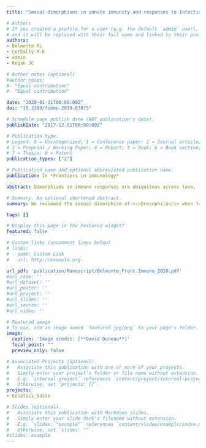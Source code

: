 ```yaml
---
title: "Sexual dimorphisms in innate immunity and responses to Infection in Drosophila melanogaster"

# Authors
# If you created a profile for a user (e.g. the default `admin` user), write the username (folder name) here 
# and it will be replaced with their full name and linked to their profile.
authors: 
- Belmonte RL
- Corbally M-K
- admin
- Regan JC

# Author notes (optional)
#author_notes:
#- "Equal contribution"
#- "Equal contribution"

date: "2020-01-31T00:00:00Z"
doi: "10.3389/fimmu.2019.03075"

# Schedule page publish date (NOT publication's date).
publishDate: "2017-12-01T00:00:00Z"

# Publication type.
# Legend: 0 = Uncategorized; 1 = Conference paper; 2 = Journal article;
# 3 = Preprint / Working Paper; 4 = Report; 5 = Book; 6 = Book section;
# 7 = Thesis; 8 = Patent
publication_types: ["2"]

# Publication name and optional abbreviated publication name.
publication: In *Frontiers in immunology*

abstract: Dimorphisms in immune responses are ubiquitous across taxa, from arthropods to vertebrates. Drosophila melanogaster shows strong sex dimorphisms in immune system responses at baseline, upon pathogenic challenge, and over aging. We have performed an exhaustive survey of peer-reviewed literature on Drosophila immunity, and present a database of publications indicating the sex(es) analyzed in each study. We synthesize evidence for sexually dimorphic responses to bacterial, viral, and fungal infections. Dimorphisms may be mediated by distinct immune compartments, and we review work on sex differences in behavioral, epithelial, cellular, and systemic (fat body-mediated) immunity. Emerging work on sexually dimorphic aging of immune tissues, immune senescence, and inflammation are examined. We consider evolutionary drivers for sex differences in immune investment, highlight the features of Drosophila biology that make it particularly amenable to studies of immune dimorphisms, and discuss areas for future exploration.

# Summary. An optional shortened abstract.
summary: We reviewed the sexual dimorphism of <i>Drosophila</i> when facing infections.

tags: []

# Display this page in the Featured widget?
featured: false

# Custom links (uncomment lines below)
# links:
# - name: Custom Link
#   url: http://example.org

url_pdf: 'publication/Manuscript/Belmonte_Front.Immuno_2020.pdf'
#url_code: ''
#url_dataset: ''
#url_poster: ''
#url_project: ''
#url_slides: ''
#url_source: ''
#url_video: ''

# Featured image
# To use, add an image named `featured.jpg/png` to your page's folder. 
image:
  caption: 'Image credit: [**David Duneau**]'
  focal_point: ""
  preview_only: false

# Associated Projects (optional).
#   Associate this publication with one or more of your projects.
#   Simply enter your project's folder or file name without extension.
#   E.g. `internal-project` references `content/project/internal-project/index.md`.
#   Otherwise, set `projects: []`.
projects:
- Genetics_basis

# Slides (optional).
#   Associate this publication with Markdown slides.
#   Simply enter your slide deck's filename without extension.
#   E.g. `slides: "example"` references `content/slides/example/index.md`.
#   Otherwise, set `slides: ""`.
#slides: example
---
```

